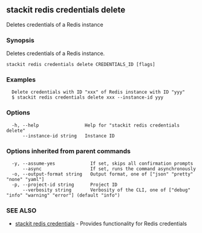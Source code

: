 ## stackit redis credentials delete

Deletes credentials of a Redis instance

### Synopsis

Deletes credentials of a Redis instance.

```
stackit redis credentials delete CREDENTIALS_ID [flags]
```

### Examples

```
  Delete credentials with ID "xxx" of Redis instance with ID "yyy"
  $ stackit redis credentials delete xxx --instance-id yyy
```

### Options

```
  -h, --help                 Help for "stackit redis credentials delete"
      --instance-id string   Instance ID
```

### Options inherited from parent commands

```
  -y, --assume-yes             If set, skips all confirmation prompts
      --async                  If set, runs the command asynchronously
  -o, --output-format string   Output format, one of ["json" "pretty" "none" "yaml"]
  -p, --project-id string      Project ID
      --verbosity string       Verbosity of the CLI, one of ["debug" "info" "warning" "error"] (default "info")
```

### SEE ALSO

* [stackit redis credentials](./stackit_redis_credentials.md)	 - Provides functionality for Redis credentials

